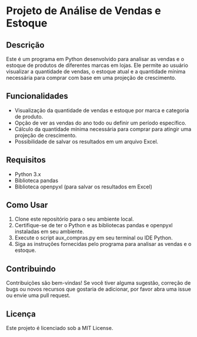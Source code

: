 # Projeto de Análise de Vendas e Estoque
## Descrição
Este é um programa em Python desenvolvido para analisar as vendas e o estoque de produtos de diferentes marcas em lojas. Ele permite ao usuário visualizar a quantidade de vendas, o estoque atual e a quantidade mínima necessária para comprar com base em uma projeção de crescimento.

## Funcionalidades
- Visualização da quantidade de vendas e estoque por marca e categoria de produto.
- Opção de ver as vendas do ano todo ou definir um período específico.
- Cálculo da quantidade mínima necessária para comprar para atingir uma projeção de crescimento.
- Possibilidade de salvar os resultados em um arquivo Excel.
## Requisitos
- Python 3.x
- Biblioteca pandas
- Biblioteca openpyxl (para salvar os resultados em Excel)
## Como Usar
1. Clone este repositório para o seu ambiente local.
2. Certifique-se de ter o Python e as bibliotecas pandas e openpyxl instaladas em seu ambiente.
3. Execute o script aux_compras.py em seu terminal ou IDE Python.
4. Siga as instruções fornecidas pelo programa para analisar as vendas e o estoque.
## Contribuindo
Contribuições são bem-vindas! Se você tiver alguma sugestão, correção de bugs ou novos recursos que gostaria de adicionar, por favor abra uma issue ou envie uma pull request.

## Licença
Este projeto é licenciado sob a MIT License.
